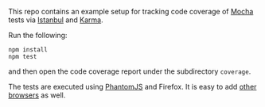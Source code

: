This repo contains an example setup for tracking code coverage of [Mocha](http://visionmedia.github.io/mocha) tests via [Istanbul](http://gotwarlost.github.io/istanbul/) and [Karma](http://karma-runner.github.io/).

Run the following:

```
npm install
npm test
```

and then open the code coverage report under the subdirectory `coverage`.

The tests are executed using [PhantomJS](http://phantomjs.org) and Firefox. It is easy to add [other browsers](http://karma-runner.github.io/0.10/config/browsers.html) as well.
